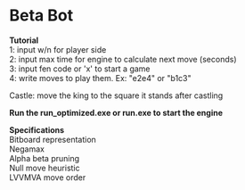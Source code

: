 # Beta Bot

**Tutorial**  
1: input w/n for player side  
2: input max time for engine to calculate next move (seconds)  
3: input fen code or 'x' to start a game  
4: write moves to play them. Ex: "e2e4" or "b1c3"  

Castle: move the king to the square it stands after castling  

**Run the run_optimized.exe or run.exe to start the engine**



**Specifications**  
Bitboard representation  
Negamax  
Alpha beta pruning  
Null move heuristic  
LVVMVA move order  
